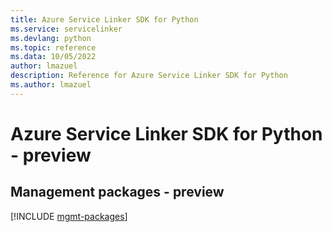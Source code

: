 ```yaml
---
title: Azure Service Linker SDK for Python
ms.service: servicelinker
ms.devlang: python
ms.topic: reference
ms.data: 10/05/2022
author: lmazuel
description: Reference for Azure Service Linker SDK for Python
ms.author: lmazuel
---
```

# Azure Service Linker SDK for Python - preview

## Management packages - preview
[!INCLUDE [mgmt-packages](service-linker-mgmt-index.md)]